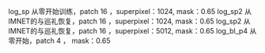 log_sp 从零开始训练，patch 16 ，superpixel：1024, mask：0.65
log_sp2 从IMNET的与巡礼恢复，patch 16 ，superpixel：1024, mask：0.65
log_sp2 从IMNET的与巡礼恢复，patch 16 ，superpixel：5012, mask：0.65
log_bl_p4 从零开始，patch 4 ， mask：0.65


